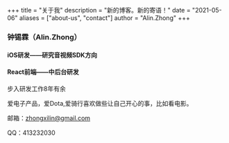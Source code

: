 +++
title = "关于我"
description = "新的博客。新的寄语！"
date = "2021-05-06"
aliases = ["about-us", "contact"]
author = "Alin.Zhong"
+++

### 钟锡霖（Alin.Zhong）  
#### iOS研发——研究音视频SDK方向  
#### React前端——中后台研发

步入研发工作8年有余

爱电子产品，爱Dota,爱骑行喜欢做些让自己开心的事，比如看电影。 

邮箱：zhongxilin@gmail.com 

QQ：413232030
